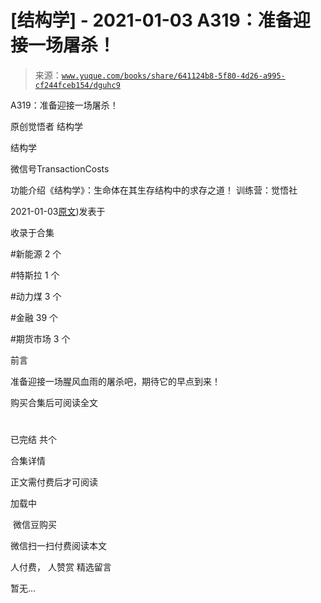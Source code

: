 # [结构学] - 2021-01-03 A319：准备迎接一场屠杀！

> 来源：[`www.yuque.com/books/share/641124b8-5f80-4d26-a995-cf244fceb154/dguhc9`](https://www.yuque.com/books/share/641124b8-5f80-4d26-a995-cf244fceb154/dguhc9)



A319：准备迎接一场屠杀！ 

原创觉悟者 结构学 

结构学 

微信号TransactionCosts 

功能介绍《结构学》：生命体在其生存结构中的求存之道！ 训练营：觉悟社 

2021-01-03[原文](https://mp.weixin.qq.com/s?__biz=MzIzMDYwOTM0Mg==&mid=2247485036&idx=1&sn=ff52df7559e0a6ed8230922ebd2af71a&chksm=e8b19ebddfc617ab0eca4ed1a66c5227d328155954d6704be456950fb3926e59e5288f7877cf#rd))发表于 

收录于合集 

#新能源 2 个 

#特斯拉 1 个 

#动力煤 3 个 

#金融 39 个 

#期货市场 3 个 

前言 

准备迎接一场腥风血雨的屠杀吧，期待它的早点到来！ 

购买合集后可阅读全文 

# 

已完结 共个 

合集详情 

正文需付费后才可阅读 

加载中 

 微信豆购买 

微信扫一扫付费阅读本文 

人付费， 人赞赏 <ne-h3 id="MgC7J" data-lake-id="MgC7J"><ne-heading-ext><ne-heading-anchor></ne-heading-anchor><ne-heading-fold></ne-heading-fold></ne-heading-ext><ne-heading-content>精选留言</ne-heading-content></ne-h3> 

暂无...